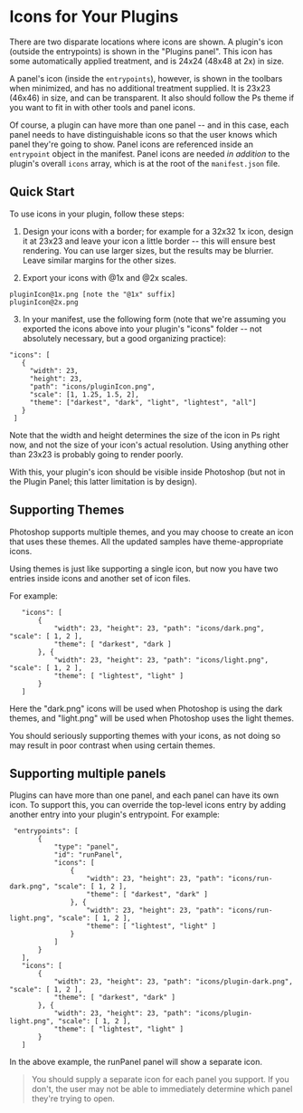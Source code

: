 # Icons for Your Plugins

There are two disparate locations where icons are shown. A plugin's icon (outside the entrypoints) is shown in the "Plugins panel". This icon has some automatically applied treatment, and is 24x24 (48x48 at 2x) in size.

A panel's icon (inside the `entrypoints`), however, is shown in the toolbars when minimized, and has no additional treatment supplied. It is 23x23 (46x46) in size, and can be transparent. It also should follow the Ps theme if you want to fit in with other tools and panel icons.

Of course, a plugin can have more than one panel -- and in this case, each panel needs to have distinguishable icons so that the user knows which panel they're going to show. Panel icons are referenced inside an `entrypoint` object in the manifest. Panel icons are needed *in addition* to the plugin's overall `icons` array, which is at the root of the `manifest.json` file.


## Quick Start
To use icons in your plugin, follow these steps:

1. Design your icons with a border; for example for a 32x32 1x icon, design it at 23x23 and leave your icon a little border -- this will ensure best rendering. You can use larger sizes, but the results may be blurrier. Leave similar margins for the other sizes.

2. Export your icons with @1x and @2x scales.

```
pluginIcon@1x.png [note the "@1x" suffix]
pluginIcon@2x.png
````

3. In your manifest, use the following form (note that we're assuming you exported the icons above into your plugin's "icons" folder -- not absolutely necessary, but a good organizing practice):

 ````
 "icons": [
    {
      "width": 23,
      "height": 23,
      "path": "icons/pluginIcon.png",
      "scale": [1, 1.25, 1.5, 2],
      "theme": ["darkest", "dark", "light", "lightest", "all"]
    }
  ]
````

Note that the width and height determines the size of the icon in Ps right now, and not the size of your icon's actual resolution. Using anything other than 23x23 is probably going to render poorly.

With this, your plugin's icon should be visible inside Photoshop (but not in the Plugin Panel; this latter limitation is by design).

## Supporting Themes

Photoshop supports multiple themes, and you may choose to create an icon that uses these themes. All the updated samples have theme-appropriate icons.

Using themes is just like supporting a single icon, but now you have two entries inside icons and another set of icon files.

For example:

 ````
    "icons": [
        {
            "width": 23, "height": 23, "path": "icons/dark.png", "scale": [ 1, 2 ],
            "theme": [ "darkest", "dark ]
        }, {
            "width": 23, "height": 23, "path": "icons/light.png", "scale": [ 1, 2 ],
            "theme": [ "lightest", "light" ]
        }
    ]
````

Here the "dark.png" icons will be used when Photoshop is using the dark themes, and "light.png" will be used when Photoshop uses the light themes.

You should seriously supporting themes with your icons, as not doing so may result in poor contrast when using certain themes.

## Supporting multiple panels

Plugins can have more than one panel, and each panel can have its own icon. To support this, you can override the top-level icons entry by adding another entry into your plugin's entrypoint. For example:

 ````
  "entrypoints": [
        {
            "type": "panel",
            "id": "runPanel",
            "icons": [
                {
                    "width": 23, "height": 23, "path": "icons/run-dark.png", "scale": [ 1, 2 ],
                    "theme": [ "darkest", "dark" ]
                }, {
                    "width": 23, "height": 23, "path": "icons/run-light.png", "scale": [ 1, 2 ],
                    "theme": [ "lightest", "light" ]
                }
            ]
        }
    ],
    "icons": [
        {
            "width": 23, "height": 23, "path": "icons/plugin-dark.png", "scale": [ 1, 2 ],
            "theme": [ "darkest", "dark" ]
        }, {
            "width": 23, "height": 23, "path": "icons/plugin-light.png", "scale": [ 1, 2 ],
            "theme": [ "lightest", "light" ]
        }
    ]
````

In the above example, the runPanel panel will show a separate icon.

> You should supply a separate icon for each panel you support. If you don't, the user may not be able to immediately determine which panel they're trying to open.